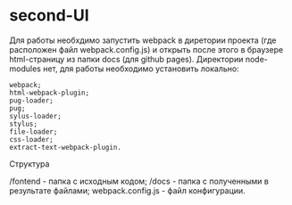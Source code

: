 # second-UI
Для работы необхдимо запустить webpack в диретории проекта (где расположен файл webpack.config.js) и открыть после этого в браузере html-страницу из папки docs (для github pages). Директории node-modules нет, для работы необходимо установить локально:

    webpack;
    html-webpack-plugin;
    pug-loader;
    pug;
    sylus-loader;
    stylus;
    file-loader;
    css-loader;
    extract-text-webpack-plugin.

Структура

/fontend - папка с исходным кодом; /docs - папка с полученными в результате файлами; webpack.config.js - файл конфигурации.
